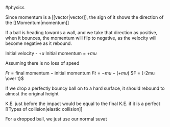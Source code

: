#physics 

Since momentum is a [[vector|vector]], the sign of it shows the direction of the [[Momentum|momentum]]

If a ball is heading towards a wall, and we take that direction as positive, when it bounces, the momentum will flip to negative, as the velocity will become negative as it rebound.

Initial  velocity - $+u$
Initial momentum = $+mu$

Assuming there is no loss of speed

$Ft = \text{final momentum} - \text{initial momentum}$
$Ft = -mu - (+mu)$
$F = {-2mu \over t}$

If we drop a perfectly bouncy ball on to a hard surface, it should rebound to almost the original height

K.E. just before the impact would be equal to the final K.E. if it is a perfect [[Types of collision|elastic collision]]

For a dropped ball, we just use our normal suvat


